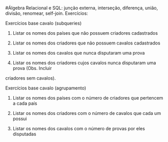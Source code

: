 #Álgebra Relacional e SQL: junção externa, interseção, diferença, união, divisão, renomear,
self-join.
Exercícios:

Exercícios base cavalo (subqueries)

1) Listar os nomes dos países que não possuem criadores cadastrados

2) Listar os nomes dos criadores que não possuem cavalos cadastrados

3) Listar os nomes dos cavalos que nunca disputaram uma prova

4) Listar os nomes dos criadores cujos cavalos nunca disputaram uma prova (Obs. Incluir

criadores sem cavalos).

Exercícios base cavalo (agrupamento)

1) Listar os nomes dos países com o número de criadores que pertencem a cada país

2) Listar os nomes dos criadores com o número de cavalos que cada um possui

3) Listar os nomes dos cavalos com o número de provas por eles disputadas
